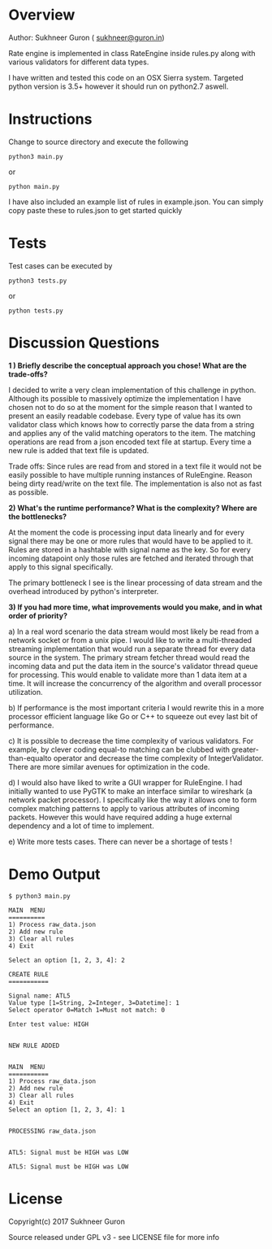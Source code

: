 Overview
=========
Author: Sukhneer Guron ( sukhneer@guron.in)

Rate engine is implemented in class RateEngine inside rules.py along with various validators for different data types.

I have written and tested this code on an OSX Sierra system. Targeted python version is 3.5+ however it should run on python2.7 aswell.

Instructions
============

Change to source directory and execute the following

`python3 main.py`

or

`python main.py`

I have also included an example list of rules in example.json. You can simply copy paste these to rules.json to get started quickly

Tests
=====

Test cases can be executed by

`python3 tests.py`

or 

`python tests.py`


Discussion Questions
====================


**1 ) Briefly describe the conceptual approach you chose! What are the trade-offs?**

I decided to write a very clean implementation of this challenge in python. Although its possible to massively optimize the implementation I have chosen not to do so at the moment for the simple reason that I wanted to present an easily readable codebase. Every type of value has its own validator class which knows how to correctly parse the data from a string and applies any of the valid matching operators to the item. The matching operations are read from a json encoded text file at startup. Every time a new rule is added that text file is updated.

Trade offs:
Since rules are read from and stored in a text file it would not be easily possible to have multiple running instances of RuleEngine. Reason being dirty read/write on the text file. The implementation is also not as fast as possible. 


**2) What's the runtime performance? What is the complexity? Where are the bottlenecks?**

At the moment the code is processing input data linearly and for every signal there may be one or more rules that would have to be applied to it. Rules are stored in a hashtable with signal name as the key. So for every incoming datapoint only those rules are fetched and iterated through that apply to this signal specifically.

The primary bottleneck I see is the linear processing of data stream and the overhead introduced by python's interpreter.


**3) If you had more time, what improvements would you make, and in what order of priority?**

a) In a real word scenario the data stream would most likely be read from a network socket or from a unix pipe. I would like to write a multi-threaded streaming implementation that would run a separate thread for every data source in the system. The primary stream fetcher thread would read the incoming data and put the data item in the source's validator thread queue for processing. This would enable to validate more than 1 data item at a time. It will increase the concurrency of the algorithm and overall processor utilization.

b) If performance is the most important criteria I would rewrite this in a more processor efficient language like Go or C++ to squeeze out evey last bit of performance.

c) It is possible to decrease the time complexity of various validators. For example, by clever coding equal-to matching can be clubbed with greater-than-equalto operator and decrease the time complexity of IntegerValidator. There are more similar avenues for optimization in the code.

d) I would also have liked to write a GUI wrapper for RuleEngine. I had initially wanted to use PyGTK to make an interface similar to wireshark (a network packet processor). I specifically like the way it allows one to form complex matching patterns to apply to various attributes of incoming packets. However this would have required adding a huge external dependency and a lot of time to implement.

e) Write more tests cases. There can never be a shortage of tests !


Demo Output
===========

~~~~
$ python3 main.py

MAIN  MENU
==========
1) Process raw_data.json
2) Add new rule
3) Clear all rules
4) Exit

Select an option [1, 2, 3, 4]: 2

CREATE RULE
===========

Signal name: ATL5
Value type [1=String, 2=Integer, 3=Datetime]: 1
Select operator 0=Match 1=Must not match: 0

Enter test value: HIGH


NEW RULE ADDED


MAIN  MENU
===========
1) Process raw_data.json
2) Add new rule
3) Clear all rules
4) Exit
Select an option [1, 2, 3, 4]: 1


PROCESSING raw_data.json


ATL5: Signal must be HIGH was LOW

ATL5: Signal must be HIGH was LOW
~~~~


License
=======
Copyright(c) 2017 Sukhneer Guron

Source released under GPL v3 - see LICENSE file for more info
